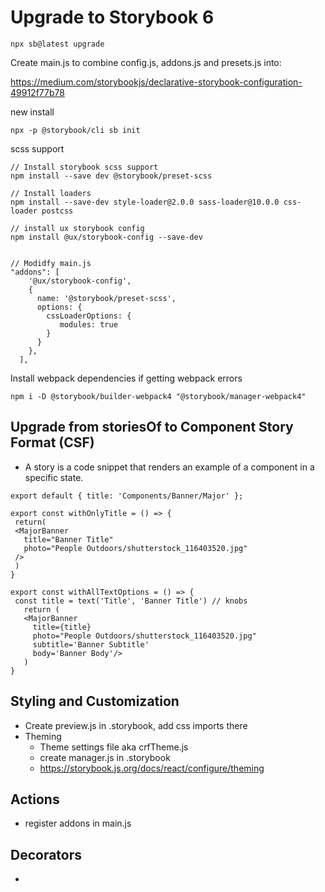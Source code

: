 # Upgrade to Storybook 6

```
npx sb@latest upgrade
```

Create main.js to combine config.js, addons.js and presets.js into:

https://medium.com/storybookjs/declarative-storybook-configuration-49912f77b78

new install
```
npx -p @storybook/cli sb init
```

scss support
```
// Install storybook scss support
npm install --save dev @storybook/preset-scss

// Install loaders
npm install --save-dev style-loader@2.0.0 sass-loader@10.0.0 css-loader postcss

// install ux storybook config
npm install @ux/storybook-config --save-dev


// Modidfy main.js
"addons": [
    '@ux/storybook-config',
    {
      name: '@storybook/preset-scss',
      options: {
        cssLoaderOptions: {
           modules: true
        }
      }
    },
  ],
```

Install webpack dependencies if getting webpack errors
```
npm i -D @storybook/builder-webpack4 "@storybook/manager-webpack4" 
```


## Upgrade from storiesOf to Component Story Format (CSF)
- A story is a code snippet that renders an example of a component in a specific state.
 
 ```
 export default { title: 'Components/Banner/Major' };

export const withOnlyTitle = () => {
  return(
  <MajorBanner 
    title="Banner Title" 
    photo="People Outdoors/shutterstock_116403520.jpg"
  />
  )
}

export const withAllTextOptions = () => {
  const title = text('Title', 'Banner Title') // knobs
    return (
    <MajorBanner 
      title={title}
      photo="People Outdoors/shutterstock_116403520.jpg" 
      subtitle='Banner Subtitle' 
      body='Banner Body'/>
    )
}
```
## Styling and Customization

- Create preview.js in .storybook, add css imports there
- Theming
  - Theme settings file aka crfTheme.js
  - create manager.js in .storybook
  - https://storybook.js.org/docs/react/configure/theming

## Actions

- register addons in main.js

## Decorators

- 